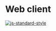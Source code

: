 # Web client

[![js-standard-style](https://img.shields.io/badge/code%20style-standard-brightgreen.svg)](http://standardjs.com)
